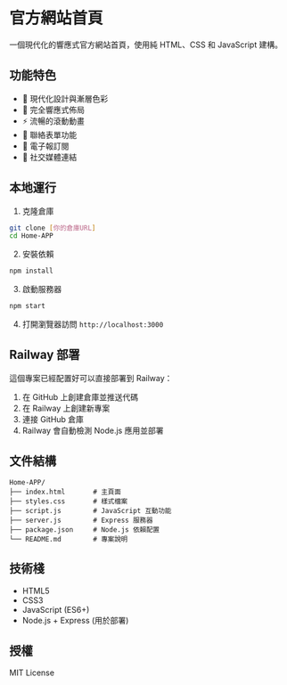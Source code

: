 # 官方網站首頁

一個現代化的響應式官方網站首頁，使用純 HTML、CSS 和 JavaScript 建構。

## 功能特色

- 🎨 現代化設計與漸層色彩
- 📱 完全響應式佈局
- ⚡ 流暢的滾動動畫
- 📝 聯絡表單功能
- 📧 電子報訂閱
- 🔗 社交媒體連結

## 本地運行

1. 克隆倉庫
```bash
git clone [你的倉庫URL]
cd Home-APP
```

2. 安裝依賴
```bash
npm install
```

3. 啟動服務器
```bash
npm start
```

4. 打開瀏覽器訪問 `http://localhost:3000`

## Railway 部署

這個專案已經配置好可以直接部署到 Railway：

1. 在 GitHub 上創建倉庫並推送代碼
2. 在 Railway 上創建新專案
3. 連接 GitHub 倉庫
4. Railway 會自動檢測 Node.js 應用並部署

## 文件結構

```
Home-APP/
├── index.html       # 主頁面
├── styles.css       # 樣式檔案
├── script.js        # JavaScript 互動功能
├── server.js        # Express 服務器
├── package.json     # Node.js 依賴配置
└── README.md        # 專案說明
```

## 技術棧

- HTML5
- CSS3
- JavaScript (ES6+)
- Node.js + Express (用於部署)

## 授權

MIT License